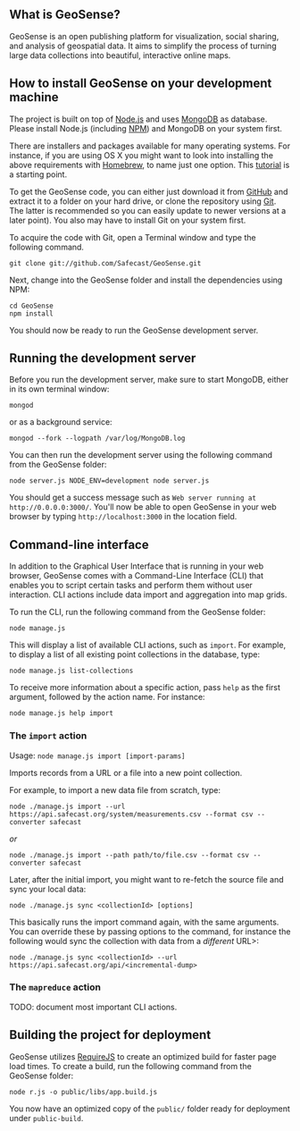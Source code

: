## What is GeoSense?

GeoSense is an open publishing platform for visualization, social sharing, and analysis of geospatial data. It aims to simplify the process of turning large 
data collections into beautiful, interactive online maps.

## How to install GeoSense on your development machine

The project is built on top of [Node.js](http://nodejs.org/) and uses 
[MongoDB](http://www.MongoDB.org/) as database. Please install Node.js 
(including [NPM](https://npmjs.org/)) and MongoDB on your system first.

There are installers and packages available for many operating systems. For 
instance, if you are using OS X you might want to look into installing the 
above requirements with [Homebrew](http://mxcl.github.com/homebrew/), to name 
just one option. This 
[tutorial](http://dreamerslab.com/blog/en/how-to-setup-a-node-js-development-environment-on-mac-osx-lion/) 
is a starting point.

To get the GeoSense code, you can either just download it from 
[GitHub](https://github.com/Safecast/GeoSense) and extract it to a folder on
your hard drive, or clone the repository using [Git](http://git-scm.com/). 
The latter is recommended so you can easily update to newer versions at a 
later point). You also may have to install Git on your system first.

To acquire the code with Git, open a Terminal window and type the following
command. 

	git clone git://github.com/Safecast/GeoSense.git

Next, change into the GeoSense folder and install the dependencies using NPM:

	cd GeoSense
	npm install

You should now be ready to run the GeoSense development server.


## Running the development server

Before you run the development server, make sure to start MongoDB, either in 
its own terminal window:

	mongod

or as a background service:

	mongod --fork --logpath /var/log/MongoDB.log

You can then run the development server using the following command from the 
GeoSense folder:

	node server.js NODE_ENV=development node server.js

You should get a success message such as `Web server running at 
http://0.0.0.0:3000/`. You'll now be able to open GeoSense in your web
browser by typing `http://localhost:3000` in the location field.


## Command-line interface

In addition to the Graphical User Interface that is running in your web 
browser, GeoSense comes with a Command-Line Interface (CLI) that enables you 
to script certain tasks and perform them without user interaction. CLI actions 
include data import and aggregation into map grids.

To run the CLI, run the following command from the GeoSense folder:

	node manage.js

This will display a list of available CLI actions, such as `import`. For 
example, to display a list of all existing point collections in the database, 
type:

	node manage.js list-collections

To receive more information about a specific action, pass `help` as the first 
argument, followed by the action name. For instance:

	node manage.js help import


### The `import` action

Usage: `node manage.js import [import-params]`

Imports records from a URL or a file into a new point collection.

For example, to import a new data file from scratch, type:

	node ./manage.js import --url https://api.safecast.org/system/measurements.csv --format csv --converter safecast

*or*

	node ./manage.js import --path path/to/file.csv --format csv --converter safecast

Later, after the initial import, you might want to re-fetch the source file and sync your local data:

	node ./manage.js sync <collectionId> [options]

This basically runs the import command again, with the same arguments. You can override these by passing options to the command, for instance the following would sync the collection with data from a *different* URL>:

	node ./manage.js sync <collectionId> --url https://api.safecast.org/api/<incremental-dump>


### The `mapreduce` action

TODO: document most important CLI actions.


## Building the project for deployment

GeoSense utilizes [RequireJS](http://requirejs.org/) to create an optimized 
build for faster page load times. To create a build, run the following command 
from the GeoSense folder:

	node r.js -o public/libs/app.build.js

You now have an optimized copy of the `public/` folder ready for deployment 
under `public-build`.
